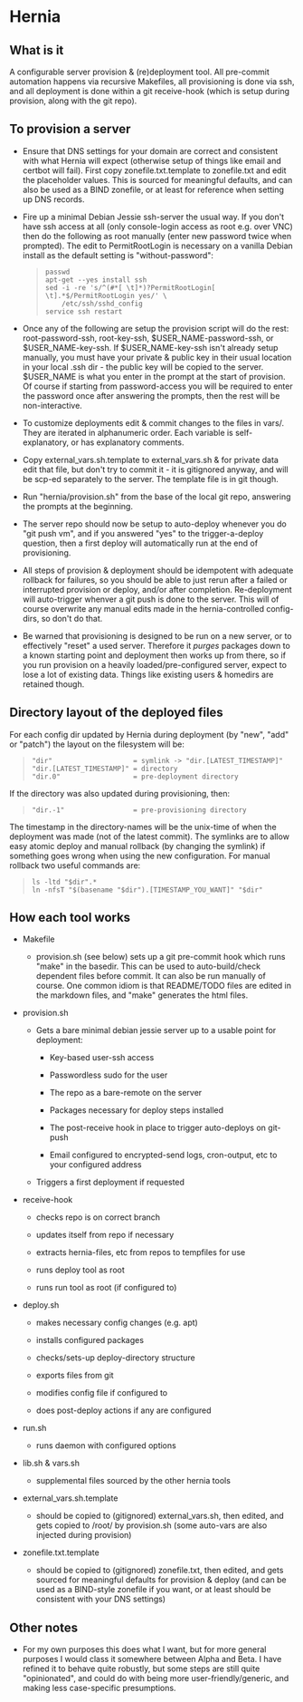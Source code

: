 Hernia
======

What is it
----------

A configurable server provision & (re)deployment tool. All pre-commit automation happens
via recursive Makefiles, all provisioning is done via ssh, and all deployment is done
within a git receive-hook (which is setup during provision, along with the git repo).

To provision a server
---------------------

 * Ensure that DNS settings for your domain are correct and consistent with what Hernia
   will expect (otherwise setup of things like email and certbot will fail). First copy
   zonefile.txt.template to zonefile.txt and edit the placeholder values. This is
   sourced for meaningful defaults, and can also be used as a BIND zonefile, or at least
   for reference when setting up DNS records.

 * Fire up a minimal Debian Jessie ssh-server the usual way. If you don't have ssh
   access at all (only console-login access as root e.g. over VNC) then do the following
   as root manually (enter new password twice when prompted). The edit to
   PermitRootLogin is necessary on a vanilla Debian install as the default setting is
   "without-password":
   >     passwd
   >     apt-get --yes install ssh
   >     sed -i -re 's/^(#*[ \t]*)?PermitRootLogin[ \t].*$/PermitRootLogin yes/' \
   >         /etc/ssh/sshd_config
   >     service ssh restart

 * Once any of the following are setup the provision script will do the rest:
   root-password-ssh, root-key-ssh, $USER_NAME-password-ssh, or $USER_NAME-key-ssh.
   If $USER_NAME-key-ssh isn't already setup manually, you must have your private &
   public key in their usual location in your local .ssh dir - the public key will be
   copied to the server. $USER_NAME is what you enter in the prompt at the start of
   provision. Of course if starting from password-access you will be required to enter
   the password once after answering the prompts, then the rest will be
   non-interactive.

 * To customize deployments edit & commit changes to the files in vars/. They are
   iterated in alphanumeric order. Each variable is self-explanatory, or has
   explanatory comments.

 * Copy external_vars.sh.template to external_vars.sh & for private data edit that
   file, but don't try to commit it - it is gitignored anyway, and will be scp-ed
   separately to the server. The template file is in git though.

 * Run "hernia/provision.sh" from the base of the local git repo, answering the
   prompts at the beginning.

 * The server repo should now be setup to auto-deploy whenever you do "git push vm",
   and if you answered "yes" to the trigger-a-deploy question, then a first deploy
   will automatically run at the end of provisioning.

 * All steps of provision & deployment should be idempotent with adequate rollback
   for failures, so you should be able to just rerun after a failed or interrupted
   provision or deploy, and/or after completion. Re-deployment will auto-trigger
   whenver a git push is done to the server. This will of course overwrite any
   manual edits made in the hernia-controlled config-dirs, so don't do that.

 * Be warned that provisioning is designed to be run on a new server, or to
   effectively "reset" a used server. Therefore it *purges* packages down to a
   known starting point and deployment then works up from there, so if you run
   provision on a heavily loaded/pre-configured server, expect to lose a lot of
   existing data. Things like existing users & homedirs are retained though.

Directory layout of the deployed files
--------------------------------------

For each config dir updated by Hernia during deployment (by "new", "add" or
"patch") the layout on the filesystem will be:

>     "dir"                    = symlink -> "dir.[LATEST_TIMESTAMP]"
>     "dir.[LATEST_TIMESTAMP]" = directory
>     "dir.0"                  = pre-deployment directory

If the directory was also updated during provisioning, then:

>     "dir.-1"                 = pre-provisioning directory

The timestamp in the directory-names will be the unix-time of when the
deployment was made (not of the latest commit). The symlinks are to allow
easy atomic deploy and manual rollback (by changing the symlink) if something
goes wrong when using the new configuration. For manual rollback two useful
commands are:

>     ls -ltd "$dir".*
>     ln -nfsT "$(basename "$dir").[TIMESTAMP_YOU_WANT]" "$dir"

How each tool works
-------------------

 * Makefile

     * provision.sh (see below) sets up a git pre-commit hook which runs "make" in
       the basedir. This can be used to auto-build/check dependent files before commit.
       It can also be run manually of course. One common idiom is that README/TODO
       files are edited in the markdown files, and "make" generates the html files.

 * provision.sh

     * Gets a bare minimal debian jessie server up to a usable point for deployment:

         * Key-based user-ssh access

         * Passwordless sudo for the user

         * The repo as a bare-remote on the server

         * Packages necessary for deploy steps installed

         * The post-receive hook in place to trigger auto-deploys on git-push

         * Email configured to encrypted-send logs, cron-output, etc to your configured
           address

     * Triggers a first deployment if requested

 * receive-hook

     * checks repo is on correct branch

     * updates itself from repo if necessary

     * extracts hernia-files, etc from repos to tempfiles for use

     * runs deploy tool as root

     * runs run tool as root (if configured to)

 * deploy.sh

     * makes necessary config changes (e.g. apt)

     * installs configured packages

     * checks/sets-up deploy-directory structure

     * exports files from git

     * modifies config file if configured to

     * does post-deploy actions if any are configured

 * run.sh

     * runs daemon with configured options

 * lib.sh & vars.sh

     * supplemental files sourced by the other hernia tools

 * external_vars.sh.template

     * should be copied to (gitignored) external_vars.sh, then edited, and gets
       copied to /root/ by provision.sh (some auto-vars are also injected
       during provision)

 * zonefile.txt.template

     * should be copied to (gitignored) zonefile.txt, then edited, and gets
       sourced for meaningful defaults for provision & deploy (and can be used
       as a BIND-style zonefile if you want, or at least should be consistent
       with your DNS settings)

Other notes
-----------

 * For my own purposes this does what I want, but for more general purposes I
   would class it somewhere between Alpha and Beta. I have refined it to behave
   quite robustly, but some steps are still quite "opinionated", and could do
   with being more user-friendly/generic, and making less case-specific
   presumptions.

